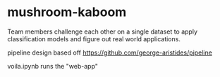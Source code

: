 # mushroom-kaboom
Team members challenge each other on a single dataset to apply classification models and figure out real world applications.

pipeline design based off
https://github.com/george-aristides/pipeline

voila.ipynb runs the "web-app"
